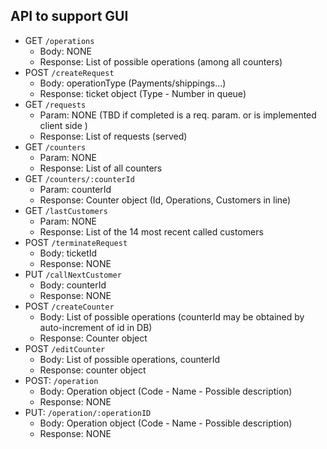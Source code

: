 ## API to support GUI
<!-- Endpoints are meant to be preceded by /api (/operations == /api/operations)-->
- GET `/operations`
  - Body: NONE
  - Response: List of possible operations (among all counters)
- POST `/createRequest`
  - Body: operationType (Payments/shippings...)
  - Response: ticket object (Type - Number in queue)
- GET `/requests`
  - Param: NONE (TBD if completed is a req. param. or is implemented client side )
  - Response: List of requests (served)
- GET `/counters`
  - Param: NONE
  - Response: List of all counters
- GET `/counters/:counterId`
  - Param: counterId
  - Response: Counter object (Id, Operations, Customers in line)
- GET `/lastCustomers`
  - Param: NONE
  - Response: List of the 14 most recent called customers
- POST `/terminateRequest`
  - Body: ticketId
  - Response: NONE
- PUT `/callNextCustomer`
  - Body: counterId
  - Response: NONE
- POST `/createCounter`
  - Body: List of possible operations (counterId may be obtained by auto-increment of id in DB)
  - Response: Counter object
- POST `/editCounter`
  - Body: List of possible operations, counterId
  - Response: counter object
- POST: `/operation`
  - Body: Operation object (Code - Name - Possible description)
  - Response: NONE
- PUT: `/operation/:operationID`
  - Body: Operation object (Code - Name - Possible description)
  - Response: NONE

<!-- API does not include possible DELETE needed -->